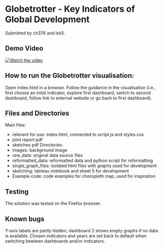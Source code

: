 # Globetrotter - Key Indicators of Global Development

Submitted by ch376 and lsk5.

## Demo Video

[![Watch the video](http://img.youtube.com/vi/bHvdq3sUcV0/0.jpg)](http://www.youtube.com/watch?v=bHvdq3sUcV0)

## How to run the Globetrotter visualisation:
Open index.html in a browser.
Follow the guidance in the visualisation (i.e., first choose an inital indicator, explore first dashboard, switch to second dashboard, follow link to external website or go back to first dashboard).

## Files and Directories
Main files:
- relevant for use: index.html, connected to script.js and styles.css
- joint report pdf
- sketches pdf
Directories:
- images: background image
- raw_data: original data source files
- reformatted_data: reformatted data and python script for reformatting
- single_graph_files: isolated html files with graphs used for development
- sketching: tableau notebook and sheet 5 for development
- Example code: code examples for choropleth map, used for inspiration


## Testing
The solution was tested on the Firefox browser.

## Known bugs
Y-axis labels are partly hidden; dashboard 2 shows empty graphs if no data is available. Chosen indicators and years are set back to default when switching bewteen dashboards and/or indicators.

